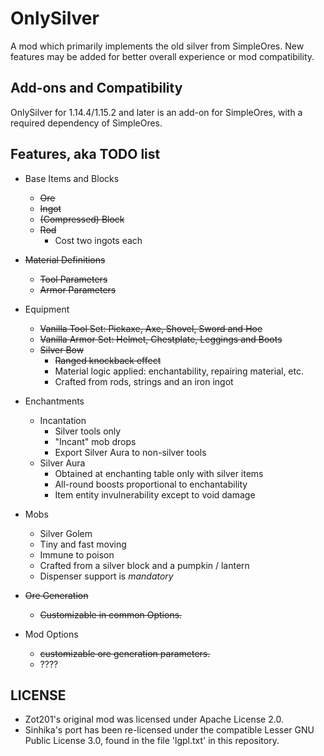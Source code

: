 
OnlySilver
==========

A mod which primarily implements the old silver from SimpleOres. New features may be added for better overall experience or mod compatibility.

## Add-ons and Compatibility

OnlySilver for 1.14.4/1.15.2 and later is an add-on for SimpleOres, with a required dependency of SimpleOres.

## Features, aka TODO list

* Base Items and Blocks  
    * <s>Ore</s>    
    * <s>Ingot</s>    
    * <s>(Compressed) Block</s>    
    * <s>Rod</s>    
        * Cost two ingots each  

* <s>Material Definitions</s>    
    * <s>Tool Parameters</s>    
    * <s>Armor Parameters</s>   

* Equipment   
    * <s>Vanilla Tool Set: Pickaxe, Axe, Shovel, Sword and Hoe</s>    
    * <s>Vanilla Armor Set: Helmet, Chestplate, Leggings and Boots</s>    
    * <s>Silver Bow</s>      
        * <s>Ranged knockback effect</s>  
        * Material logic applied: enchantability, repairing material, etc.  
        * Crafted from rods, strings and an iron ingot  

* Enchantments  
    * Incantation  
        * Silver tools only  
        * "Incant" mob drops   
        * Export Silver Aura to non-silver tools        
    * Silver Aura  
        * Obtained at enchanting table only with silver items  
        * All-round boosts proportional to enchantability  
        * Item entity invulnerability except to void damage  

* Mobs  
     * Silver Golem  
     * Tiny and fast moving    
     * Immune to poison  
     * Crafted from a silver block and a pumpkin / lantern  
     * Dispenser support is *mandatory*  
     
* <s>Ore Generation</s>  
     * <s>Customizable in common Options.</s>  

* Mod Options  
     * <s>customizable ore generation parameters.</s>  
     * ????

## LICENSE

  * Zot201's original mod was licensed under Apache License 2.0.
  * Sinhika's port has been re-licensed under the compatible Lesser GNU Public License 3.0, found in the file 'lgpl.txt' in this repository.
